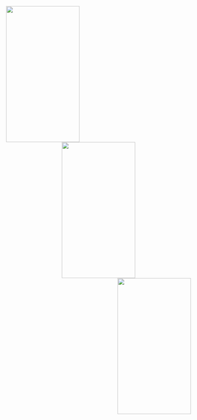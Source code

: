 <div align="left">
  <img width="200" height="370" src="https://user-images.githubusercontent.com/24736668/53560463-677bfc00-3b72-11e9-8b07-ed2f42d9e062.png">
</div>

<div align="center">
  <img width="200" height="370" src="https://user-images.githubusercontent.com/24736668/53560452-62b74800-3b72-11e9-91ad-829777d08ac4.png">
</div>

<div align="right">
  <img width="200" height="370" src="https://user-images.githubusercontent.com/24736668/53560324-2257ca00-3b72-11e9-963f-315b890e2fc7.png">
</div>
